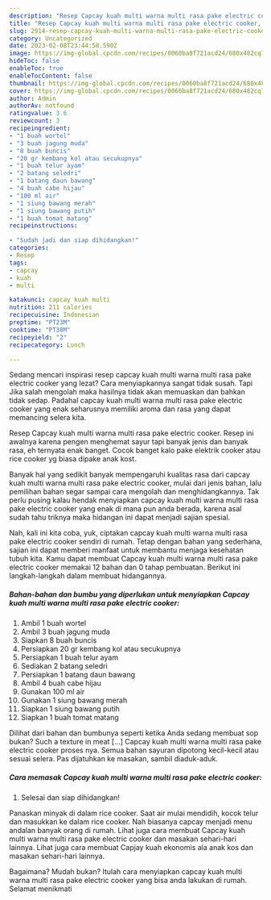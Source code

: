 ```yaml
---
description: "Resep Capcay kuah multi warna multi rasa pake electric cooker, Enak"
title: "Resep Capcay kuah multi warna multi rasa pake electric cooker, Enak"
slug: 2914-resep-capcay-kuah-multi-warna-multi-rasa-pake-electric-cooker-enak
category: Uncategorized
date: 2023-02-08T23:44:58.590Z
image: https://img-global.cpcdn.com/recipes/0060ba8f721acd24/680x482cq70/capcay-kuah-multi-warna-multi-rasa-pake-electric-cooker-foto-resep-utama.jpg
hideToc: false
enableToc: true
enableTocContent: false
thumbnail: https://img-global.cpcdn.com/recipes/0060ba8f721acd24/680x482cq70/capcay-kuah-multi-warna-multi-rasa-pake-electric-cooker-foto-resep-utama.jpg
cover: https://img-global.cpcdn.com/recipes/0060ba8f721acd24/680x482cq70/capcay-kuah-multi-warna-multi-rasa-pake-electric-cooker-foto-resep-utama.jpg
author: Admin
authorAv: notfound
ratingvalue: 3.6
reviewcount: 3
recipeingredient:
- "1 buah wortel"
- "3 buah jagung muda"
- "8 buah buncis"
- "20 gr kembang kol atau secukupnya"
- "1 buah telur ayam"
- "2 batang seledri"
- "1 batang daun bawang"
- "4 buah cabe hijau"
- "100 ml air"
- "1 siung bawang merah"
- "1 siung bawang putih"
- "1 buah tomat matang"
recipeinstructions:

- "Sudah jadi dan siap dihidangkan!"
categories:
- Resep
tags:
- capcay
- kuah
- multi

katakunci: capcay kuah multi 
nutrition: 211 calories
recipecuisine: Indonesian
preptime: "PT23M"
cooktime: "PT38M"
recipeyield: "2"
recipecategory: Lunch

---
```



Sedang mencari inspirasi resep capcay kuah multi warna multi rasa pake electric cooker yang lezat? Cara menyiapkannya sangat tidak susah. Tapi Jika salah mengolah maka hasilnya tidak akan memuaskan dan bahkan tidak sedap. Padahal capcay kuah multi warna multi rasa pake electric cooker yang enak seharusnya memiliki aroma dan rasa yang dapat memancing selera kita.


Resep Capcay kuah multi warna multi rasa pake electric cooker. Resep ini awalnya karena pengen menghemat sayur tapi banyak jenis dan banyak rasa, eh ternyata enak banget. Cocok banget kalo pake elektrik cooker atau rice cooker yg biasa dipake anak kost.

Banyak hal yang sedikit banyak mempengaruhi kualitas rasa dari capcay kuah multi warna multi rasa pake electric cooker, mulai dari jenis bahan, lalu pemilihan bahan segar sampai cara mengolah dan menghidangkannya. Tak perlu pusing kalau hendak menyiapkan capcay kuah multi warna multi rasa pake electric cooker yang enak di mana pun anda berada, karena asal sudah tahu triknya maka hidangan ini dapat menjadi sajian spesial.


Nah, kali ini kita coba, yuk, ciptakan capcay kuah multi warna multi rasa pake electric cooker sendiri di rumah. Tetap dengan bahan yang sederhana, sajian ini dapat memberi manfaat untuk membantu menjaga kesehatan tubuh kita. Kamu dapat membuat Capcay kuah multi warna multi rasa pake electric cooker memakai 12 bahan dan 0 tahap pembuatan. Berikut ini langkah-langkah dalam membuat hidangannya.

<!--inarticleads1-->

##### Bahan-bahan dan bumbu yang diperlukan untuk menyiapkan Capcay kuah multi warna multi rasa pake electric cooker:

1. Ambil 1 buah wortel
1. Ambil 3 buah jagung muda
1. Siapkan 8 buah buncis
1. Persiapkan 20 gr kembang kol atau secukupnya
1. Persiapkan 1 buah telur ayam
1. Sediakan 2 batang seledri
1. Persiapkan 1 batang daun bawang
1. Ambil 4 buah cabe hijau
1. Gunakan 100 ml air
1. Gunakan 1 siung bawang merah
1. Siapkan 1 siung bawang putih
1. Siapkan 1 buah tomat matang


Dilihat dari bahan dan bumbunya seperti ketika Anda sedang membuat sop bukan? Such a texture in meat […] Capcay kuah multi warna multi rasa pake electric cooker proses nya. Semua bahan sayuran dipotong kecil-kecil atau sesuai selera. Pas dijatuhkan ke masakan, sambil diaduk-aduk. 

<!--inarticleads2-->

##### Cara memasak Capcay kuah multi warna multi rasa pake electric cooker:


1. Selesai dan siap dihidangkan!

Panaskan minyak di dalam rice cooker. Saat air mulai mendidih, kocok telur dan masukkan ke dalam rice cooker. Nah biasanya capcay menjadi menu andalan banyak orang di rumah. Lihat juga cara membuat Capcay kuah multi warna multi rasa pake electric cooker dan masakan sehari-hari lainnya. Lihat juga cara membuat Capjay kuah ekonomis ala anak kos dan masakan sehari-hari lainnya. 

Bagaimana? Mudah bukan? Itulah cara menyiapkan capcay kuah multi warna multi rasa pake electric cooker yang bisa anda lakukan di rumah. Selamat menikmati

